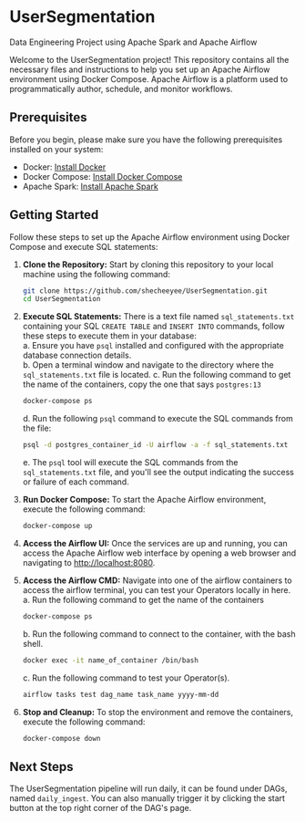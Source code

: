 # UserSegmentation
Data Engineering Project using Apache Spark and Apache Airflow

Welcome to the UserSegmentation project! This repository contains all the necessary files and instructions to help you set up an Apache Airflow environment using Docker Compose. Apache Airflow is a platform used to programmatically author, schedule, and monitor workflows.

 

## Prerequisites
Before you begin, please make sure you have the following prerequisites installed on your system:
- Docker: [Install Docker](https://docs.docker.com/get-docker/)
- Docker Compose: [Install Docker Compose](https://docs.docker.com/compose/install/)
- Apache Spark: [Install Apache Spark](https://spark.apache.org/docs/latest/#downloading) 
 

## Getting Started
Follow these steps to set up the Apache Airflow environment using Docker Compose and execute SQL statements:

1. **Clone the Repository:** Start by cloning this repository to your local machine using the following command:

    ```bash
    git clone https://github.com/shecheeyee/UserSegmentation.git
    cd UserSegmentation
    ```

2. **Execute SQL Statements:** There is a text file named `sql_statements.txt` containing your SQL `CREATE TABLE` and `INSERT INTO` commands, follow these steps to execute them in your database:  
    a. Ensure you have `psql` installed and configured with the appropriate database connection details.  
    b. Open a terminal window and navigate to the directory where the `sql_statements.txt` file is located.
    c. Run the following command to get the name of the containers, copy the one that says `postgres:13`
   
      ```bash
      docker-compose ps
      ```
       
   
    d. Run the following `psql` command to execute the SQL commands from the file:
   
      ```bash
      psql -d postgres_container_id -U airflow -a -f sql_statements.txt
      ```
   
    e. The `psql` tool will execute the SQL commands from the `sql_statements.txt` file, and you'll see the output indicating the success or failure of each command.  

 

4. **Run Docker Compose:** To start the Apache Airflow environment, execute the following command:  
    ```bash
    docker-compose up 
    ```


5. **Access the Airflow UI:** Once the services are up and running, you can access the Apache Airflow web interface by opening a web browser and navigating to [http://localhost:8080](http://localhost:8080).  
6. **Access the Airflow CMD:** Navigate into one of the airflow containers to access the airflow terminal, you can test your Operators locally in here.  
    a. Run the following command to get the name of the containers  
      ```bash
      docker-compose ps
      ```  
    b. Run the following command to connect to the container, with the bash shell.  
      ```bash
      docker exec -it name_of_container /bin/bash
      ```  
    c. Run the following command to test your Operator(s).  
      ```bash
      airflow tasks test dag_name task_name yyyy-mm-dd
      ```  


7. **Stop and Cleanup:** To stop the environment and remove the containers, execute the following command:  

    ```bash
    docker-compose down
    ```  

 

## Next Steps
The UserSegmentation pipeline will run daily, it can be found under DAGs, named `daily_ingest`. You can also manually trigger it by clicking the start button at the top right corner of the DAG's page.
 
